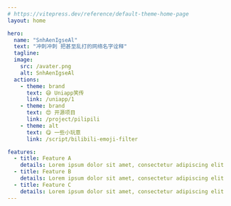 ```yaml
---
# https://vitepress.dev/reference/default-theme-home-page
layout: home

hero:
  name: "SnhAenIgseAl"
  text: "冲刺冲刺 把甚至乱打的网络名字诠释"
  tagline: 
  image: 
    src: /avater.png
    alt: SnhAenIgseAl
  actions:
    - theme: brand
      text: 😅 Uniapp笑传
      link: /uniapp/1
    - theme: brand
      text: 😍 开源项目
      link: /project/pilipili
    - theme: alt
      text: 😋 一些小玩意
      link: /script/bilibili-emoji-filter

features:
  - title: Feature A
    details: Lorem ipsum dolor sit amet, consectetur adipiscing elit
  - title: Feature B
    details: Lorem ipsum dolor sit amet, consectetur adipiscing elit
  - title: Feature C
    details: Lorem ipsum dolor sit amet, consectetur adipiscing elit
---
```


